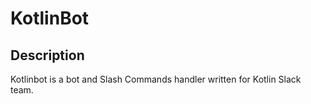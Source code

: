 # KotlinBot

## Description
Kotlinbot is a bot and Slash Commands handler written for Kotlin Slack team.
